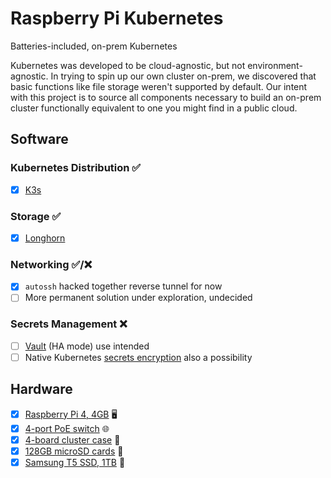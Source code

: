 # Raspberry Pi Kubernetes

Batteries-included, on-prem Kubernetes

Kubernetes was developed to be cloud-agnostic, but not environment-agnostic. In trying to spin up our own cluster on-prem, we discovered that basic functions like file storage weren't supported by default. Our intent with this project is to source all components necessary to build an on-prem cluster functionally equivalent to one you might find in a public cloud.
## Software

### Kubernetes Distribution ✅

- [x] [K3s](https://k3s.io)
### Storage ✅

- [x] [Longhorn](https://longhorn.io)


### Networking ✅/❌

- [x] `autossh` hacked together reverse tunnel for now
- [ ] More permanent solution under exploration, undecided

### Secrets Management ❌

- [ ] [Vault](https://www.vaultproject.io) (HA mode) use intended
- [ ] Native Kubernetes [secrets encryption](https://kubernetes.io/docs/tasks/administer-cluster/encrypt-data/) also a possibility

## Hardware

- [x] [Raspberry Pi 4, 4GB](https://www.raspberrypi.org/products/raspberry-pi-4-model-b/?variant=raspberry-pi-4-model-b-4gb) 🖥
- [x] [4-port PoE switch](https://www.tp-link.com/us/business-networking/unmanaged-switch/tl-sg1005p/) 🌐
- [x] [4-board cluster case](https://www.newegg.com/p/1B4-06RX-06YE8?Description=raspberry%20pi%20cluster&cm_re=raspberry_pi%20cluster-_-9SIA3TBD888144-_-Product) 🧳
- [x] [128GB microSD cards](https://www.amazon.com/gp/product/B07BS3HLY9/ref=ppx_yo_dt_b_asin_title_o01_s00?ie=UTF8&psc=1) 💾
- [x] [Samsung T5 SSD, 1TB](https://www.samsung.com/semiconductor/minisite/ssd/product/portable/t5/) 💾